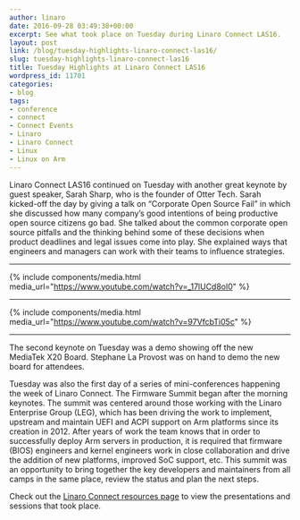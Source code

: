 ```yaml
---
author: linaro
date: 2016-09-28 03:49:38+00:00
excerpt: See what took place on Tuesday during Linaro Connect LAS16.
layout: post
link: /blog/tuesday-highlights-linaro-connect-las16/
slug: tuesday-highlights-linaro-connect-las16
title: Tuesday Highlights at Linaro Connect LAS16
wordpress_id: 11701
categories:
- blog
tags:
- conference
- connect
- Connect Events
- Linaro
- Linaro Connect
- Linux
- Linux on Arm
---
```


Linaro Connect LAS16 continued on Tuesday with another great keynote by guest speaker, Sarah Sharp, who is the founder of Otter Tech. Sarah kicked-off the day by giving a talk on “Corporate Open Source Fail” in which she discussed how many company’s good intentions of being productive open source citizens go bad. She talked about the common corporate open source pitfalls and the thinking behind some of these decisions when product deadlines and legal issues come into play. She explained ways that engineers and managers can work with their teams to influence strategies.

* * *

{% include components/media.html media_url="https://www.youtube.com/watch?v=_17lUCd8ol0" %}

* * *

{% include components/media.html media_url="https://www.youtube.com/watch?v=97VfcbTi05c" %}

* * *

The second keynote on Tuesday was a demo showing off the new MediaTek X20 Board. Stephane La Provost was on hand to demo the new board for attendees.

Tuesday was also the first day of a series of mini-conferences happening the week of Linaro Connect. The Firmware Summit began after the morning keynotes. The summit was centered around those working with the Linaro Enterprise Group (LEG), which has been driving the work to implement, upstream and maintain UEFI and ACPI support on Arm platforms since its creation in 2012. After years of work the team knows that in order to successfully deploy Arm servers in production, it is required that firmware (BIOS) engineers and kernel engineers work in close collaboration and drive the addition of new platforms, improved SoC support, etc. This summit was an opportunity to bring together the key developers and maintainers from all camps in the same place, review the status and plan the next steps.




Check out the [Linaro Connect resources page](https://connect.linaro.org/las16/resources/) to view the presentations and sessions that took place.
